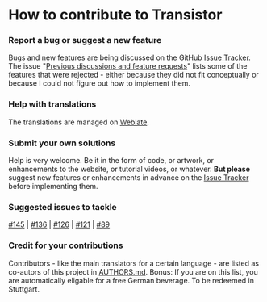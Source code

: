 How to contribute to Transistor
===============================

### Report a bug or suggest a new feature
Bugs and new features are being discussed on the GitHub [Issue Tracker](https://github.com/y20k/transistor/issues). The issue "[Previous discussions and feature requests](https://github.com/y20k/transistor/issues/48)" lists some of the features that were rejected - either because they did not fit conceptually or because I could not figure out how to implement them.

### Help with translations
The translations are managed on [Weblate](https://hosted.weblate.org/projects/transistor/strings/). 

### Submit your own solutions
Help is very welcome. Be it in the form of code, or artwork, or enhancements to the website, or tutorial videos, or whatever. 
**But please** suggest new features or enhancements in advance on the [Issue Tracker](https://github.com/y20k/transistor/issues) before implementing them.

### Suggested issues to tackle
[#145](https://github.com/y20k/transistor/issues/145) |  [#136](https://github.com/y20k/transistor/issues/136) | [#126](https://github.com/y20k/transistor/issues/126) | [#121](https://github.com/y20k/transistor/issues/121) | [#89](https://github.com/y20k/transistor/issues/89) 

### Credit for your contributions
Contributors - like the main translators for a certain language - are listed as co-autors of this project in [AUTHORS.md](https://github.com/y20k/transistor/blob/master/AUTHORS.md). Bonus: If you are on this list, you are automatically eligable for a free German beverage.
To be redeemed in Stuttgart.
